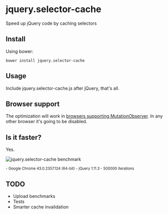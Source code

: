 jquery.selector-cache
=====================

Speed up jQuery code by caching selectors

Install
-------

Using bower:

```
bower install jquery.selector-cache
```

Usage
-----

Include jquery.selector-cache.js after jQuery, that's all.

Browser support
---------------

The optimization will work in [browsers supporting MutationObserver](http://caniuse.com/#feat=mutationobserver).
In any other browser it's going to be disabled.

Is it faster?
-------------

Yes.

![jquery.selector-cache benchmark](https://cloud.githubusercontent.com/assets/408194/8335607/123f7336-1a9f-11e5-958a-b4a37a32e659.png)

<small>
- Google Chrome 43.0.2357.124 (64-bit)
- jQuery 1.11.3
- 500000 iterations
</small>

TODO
----

- Upload benchmarks
- Tests
- Smarter cache invalidation